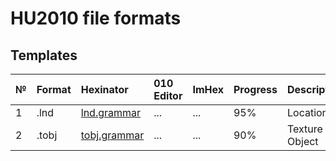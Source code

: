 
# HU2010 file formats <br />

## Templates
| № | Format        |   Hexinator  | 010 Editor  | ImHex |  Progress   | Description |
| :--- | :--------- | :----------- | :---------- | :---------- | :---------- |:---------- |
| 1 | .lnd        | [lnd.grammar](https://github.com/AdsZero/Prism3D-File-Formats-HU2010-/tree/main/templates/hexinator/lnd.grammar) | ... | ... |  95%  |  Location  |
| 2 | .tobj       | [tobj.grammar](https://github.com/AdsZero/Prism3D-File-Formats-HU2010-/tree/main/templates/hexinator/tobj.grammar) | ... | ... |  90%  |  Texture Object  |


